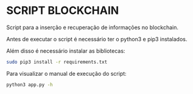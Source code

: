# SCRIPT BLOCKCHAIN

Script para a inserção e recuperação de informações no blockchain.

Antes de executar o script é necessário ter o python3 e pip3 instalados.

Além disso é necessário instalar as bibliotecas:
```sh
sudo pip3 install -r requirements.txt
``` 

Para visualizar o manual de execução do script:
```sh
python3 app.py -h
```
